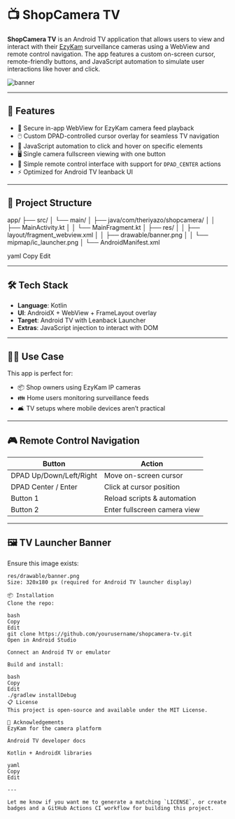 # 📺 ShopCamera TV

**ShopCamera TV** is an Android TV application that allows users to view and interact with their [EzyKam](https://web.ezykam.com/playback) surveillance cameras using a WebView and remote control navigation. The app features a custom on-screen cursor, remote-friendly buttons, and JavaScript automation to simulate user interactions like hover and click.

![banner](./res/drawable/banner.png)

---

## 🚀 Features

- 🔐 Secure in-app WebView for EzyKam camera feed playback
- 🖱️ Custom DPAD-controlled cursor overlay for seamless TV navigation
- 🧠 JavaScript automation to click and hover on specific elements
- 🖥️ Single camera fullscreen viewing with one button
- 📱 Simple remote control interface with support for `DPAD_CENTER` actions
- ⚡ Optimized for Android TV leanback UI

---

## 📂 Project Structure

app/ ├── src/ │ └── main/ │ ├── java/com/theriyazo/shopcamera/ │ │ ├── MainActivity.kt │ │ └── MainFragment.kt │ ├── res/ │ │ ├── layout/fragment_webview.xml │ │ ├── drawable/banner.png │ │ └── mipmap/ic_launcher.png │ └── AndroidManifest.xml

yaml
Copy
Edit

---

## 🛠️ Tech Stack

- **Language**: Kotlin
- **UI**: AndroidX + WebView + FrameLayout overlay
- **Target**: Android TV with Leanback Launcher
- **Extras**: JavaScript injection to interact with DOM

---

## 🧑‍💻 Use Case

This app is perfect for:

- 📦 Shop owners using EzyKam IP cameras
- 👪 Home users monitoring surveillance feeds
- 🛋️ TV setups where mobile devices aren’t practical

---

## 🎮 Remote Control Navigation

| Button                  | Action                       |
| ----------------------- | ---------------------------- |
| DPAD Up/Down/Left/Right | Move on-screen cursor        |
| DPAD Center / Enter     | Click at cursor position     |
| Button 1                | Reload scripts & automation  |
| Button 2                | Enter fullscreen camera view |

---

## 🖼 TV Launcher Banner

Ensure this image exists:

```plaintext
res/drawable/banner.png
Size: 320x180 px (required for Android TV launcher display)

📦 Installation
Clone the repo:

bash
Copy
Edit
git clone https://github.com/yourusername/shopcamera-tv.git
Open in Android Studio

Connect an Android TV or emulator

Build and install:

bash
Copy
Edit
./gradlew installDebug
📋 License
This project is open-source and available under the MIT License.

🙏 Acknowledgements
EzyKam for the camera platform

Android TV developer docs

Kotlin + AndroidX libraries

yaml
Copy
Edit

---

Let me know if you want me to generate a matching `LICENSE`, or create badges and a GitHub Actions CI workflow for building this project.
```
